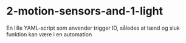# 2-motion-sensors-and-1-light
En lille YAML-script som anvender trigger ID, således at tænd og sluk funktion kan være i en automation
